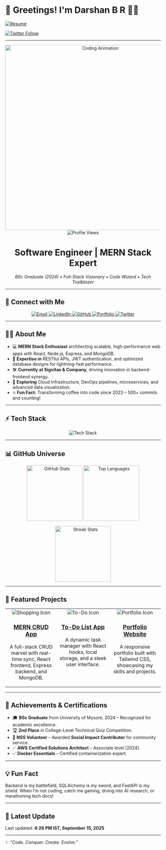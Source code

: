 # 🚀 Greetings! I'm Darshan B R 👨‍💻  

[![Resume](https://img.shields.io/badge/📄_Download_Resume-brightgreen?style=for-the-badge)](https://github.com/darshanbr66/Darshan-Portfolio/raw/main/Darshan-Resume.pdf)

[![Twitter Follow](https://img.shields.io/twitter/follow/darshanbr66?style=for-the-badge&label=Follow)](https://twitter.com/darshanbr66)

---

<p align="center">
  <img src="https://media.giphy.com/media/qgQUggAC3Pfv687qPC/giphy.gif" width="600" alt="Coding Animation" />
  <br>
  <img src="https://komarev.com/ghpvc/?username=darshanbr66&label=Profile%20Views&color=brightgreen&style=flat" alt="Profile Views" />
</p>

<h1 align="center">Software Engineer | MERN Stack Expert</h1>  
<p align="center">
  <em>BSc Graduate (2024) • Full-Stack Visionary • Code Wizard • Tech Trailblazer</em>
</p>

---

## 🔗 Connect with Me  
<p align="center">
  <a href="mailto:mitdverma@gmail.com">
    <img src="https://img.shields.io/badge/Email-D14836?style=for-the-badge&logo=gmail&logoColor=white" alt="Email" />
  </a>
  <a href="https://www.linkedin.com/in/your-linkedin">
    <img src="https://img.shields.io/badge/LinkedIn-0077B5?style=for-the-badge&logo=linkedin&logoColor=white" alt="LinkedIn" />
  </a>
  <a href="https://github.com/darshanbr66">
    <img src="https://img.shields.io/badge/GitHub-000?style=for-the-badge&logo=github&logoColor=white" alt="GitHub" />
  </a>
  <a href="https://darshanbr66.github.io/Darshan-Portfolio">
    <img src="https://img.shields.io/badge/Portfolio-FF5722?style=for-the-badge&logo=firefox&logoColor=white" alt="Portfolio" />
  </a>
  <a href="https://twitter.com/darshanbr66">
    <img src="https://img.shields.io/badge/Twitter-1DA1F2?style=for-the-badge&logo=twitter&logoColor=white" alt="Twitter" />
  </a>
</p>

---

## 👨‍💻 About Me  
<!-- <div align="center">
  <img src="https://media.giphy.com/media/5xtDarC7o2GIC3cDOw/giphy.gif" width="200" alt="Developer GIF" />
</div> -->

- 💻 **MERN Stack Enthusiast** architecting scalable, high-performance web apps with React, Node.js, Express, and MongoDB.  
- 🎯 **Expertise in** RESTful APIs, JWT authentication, and optimized database designs for lightning-fast performance.  
- 🛠️ **Currently at Sigvitas & Company**, driving innovation in backend-frontend synergy.  
- 🌱 **Exploring** Cloud Infrastructure, DevOps pipelines, microservices, and advanced data visualization.  
- 🔥 **Fun Fact:** Transforming coffee into code since 2023 – 500+ commits and counting!  

---

## ⚡ Tech Stack  
<p align="center">
  <img src="https://skillicons.dev/icons?i=html,css,js,react,nodejs,express,mongodb,tailwind,bootstrap,git,github,vscode,postman" alt="Tech Stack" />
</p>

---

## 📊 GitHub Universe  
<p align="center">
  <img src="https://github-readme-stats.vercel.app/api?username=darshanbr66&show_icons=true&theme=dracula&hide_border=true" alt="GitHub Stats" height="180" />
  <img src="https://github-readme-stats.vercel.app/api/top-langs/?username=darshanbr66&layout=compact&theme=dracula&hide_border=true" alt="Top Languages" height="180" />
</p>

<p align="center">
  <img src="https://github-readme-streak-stats.herokuapp.com/?user=darshanbr66&theme=dracula&hide_border=true" alt="Streak Stats" height="180" />
</p>

---

## 🌟 Featured Projects  
<table align="center">
  <tr>
    <td valign="top" width="33%">
      <div align="center">
        <img src="https://img.icons8.com/color/48/000000/shopping-cart.png" alt="Shopping Icon" />
        <h3><a href="https://github.com/darshanbr66/mern-crud">MERN CRUD App</a></h3>
        <p>A full-stack CRUD marvel with real-time sync, React frontend, Express backend, and MongoDB.</p>
      </div>
    </td>
    <td valign="top" width="33%">
      <div align="center">
        <img src="https://img.icons8.com/color/48/000000/list.png" alt="To-Do Icon" />
        <h3><a href="https://github.com/darshanbr66/To-Do-List-App">To-Do List App</a></h3>
        <p>A dynamic task manager with React hooks, local storage, and a sleek user interface.</p>
      </div>
    </td>
    <td valign="top" width="33%">
      <div align="center">
        <img src="https://img.icons8.com/color/48/000000/web-design.png" alt="Portfolio Icon" />
        <h3><a href="https://github.com/darshanbr66/Portfolio">Portfolio Website</a></h3>
        <p>A responsive portfolio built with Tailwind CSS, showcasing my skills and projects.</p>
      </div>
    </td>
  </tr>
</table>

---

## 🎯 Achievements & Certifications  
- 🎓 **BSc Graduate** from University of Mysore, 2024 – Recognized for academic excellence.  
- 🏆 **2nd Place** in College-Level Technical Quiz Competition.  
- 🌟 **NSS Volunteer** – Awarded **Social Impact Contributor** for community service.  
- ✅ **AWS Certified Solutions Architect** – Associate level (2024).  
- ✅ **Docker Essentials** – Certified containerization expert.  

---

## 💡 Fun Fact  
<!-- <div align="center">
  <img src="https://media.giphy.com/media/3o7TKRNd5sUJ0YxLhK/giphy.gif" width="200" alt="Coffee GIF" />
</div> -->
Backend is my battlefield, SQLAlchemy is my sword, and FastAPI is my shield. When I’m not coding, catch me gaming, diving into AI research, or marathoning tech docs!

---

## 📅 Latest Update  
Last updated: **4:26 PM IST, September 15, 2025**  

---

✨ *“Code. Conquer. Create. Evolve.”*
